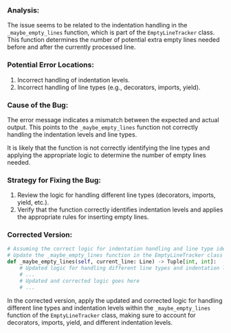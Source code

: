 ### Analysis:
The issue seems to be related to the indentation handling in the `_maybe_empty_lines` function, which is part of the `EmptyLineTracker` class. This function determines the number of potential extra empty lines needed before and after the currently processed line.

### Potential Error Locations:
1. Incorrect handling of indentation levels.
2. Incorrect handling of line types (e.g., decorators, imports, yield).

### Cause of the Bug:
The error message indicates a mismatch between the expected and actual output. This points to the `_maybe_empty_lines` function not correctly handling the indentation levels and line types. 

It is likely that the function is not correctly identifying the line types and applying the appropriate logic to determine the number of empty lines needed.

### Strategy for Fixing the Bug:
1. Review the logic for handling different line types (decorators, imports, yield, etc.).
2. Verify that the function correctly identifies indentation levels and applies the appropriate rules for inserting empty lines.

### Corrected Version:
```python
# Assuming the correct logic for indentation handling and line type identification
# Update the _maybe_empty_lines function in the EmptyLineTracker class
def _maybe_empty_lines(self, current_line: Line) -> Tuple[int, int]:
    # Updated logic for handling different line types and indentation levels
    # ...
    # Updated and corrected logic goes here
    # ...
```

In the corrected version, apply the updated and corrected logic for handling different line types and indentation levels within the `_maybe_empty_lines` function of the `EmptyLineTracker` class, making sure to account for decorators, imports, yield, and different indentation levels.